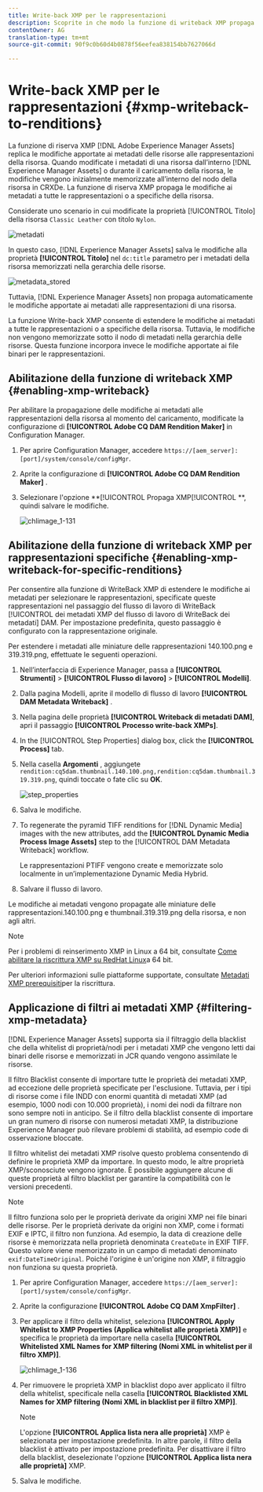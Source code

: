 ```yaml
---
title: Write-back XMP per le rappresentazioni
description: Scoprite in che modo la funzione di writeback XMP propaga le modifiche dei metadati per una risorsa a tutte le rappresentazioni o a specifiche della risorsa.
contentOwner: AG
translation-type: tm+mt
source-git-commit: 90f9c0b60d4b0878f56eefea838154bb7627066d

---
```



# Write-back XMP per le rappresentazioni {#xmp-writeback-to-renditions}

La funzione di riserva XMP [!DNL Adobe Experience Manager Assets] replica le modifiche apportate ai metadati delle risorse alle rappresentazioni della risorsa. Quando modificate i metadati di una risorsa dall’interno [!DNL Experience Manager Assets] o durante il caricamento della risorsa, le modifiche vengono inizialmente memorizzate all’interno del nodo della risorsa in CRXDe. La funzione di riserva XMP propaga le modifiche ai metadati a tutte le rappresentazioni o a specifiche della risorsa.

Considerate uno scenario in cui modificate la proprietà [!UICONTROL Titolo] della risorsa `Classic Leather` con titolo `Nylon`.

![metadati](assets/metadata.png)

In questo caso, [!DNL Experience Manager Assets] salva le modifiche alla proprietà **[!UICONTROL Titolo]** nel `dc:title` parametro per i metadati della risorsa memorizzati nella gerarchia delle risorse.

![metadata_stored](assets/metadata_stored.png)

Tuttavia, [!DNL Experience Manager Assets] non propaga automaticamente le modifiche apportate ai metadati alle rappresentazioni di una risorsa.

La funzione Write-back XMP consente di estendere le modifiche ai metadati a tutte le rappresentazioni o a specifiche della risorsa. Tuttavia, le modifiche non vengono memorizzate sotto il nodo di metadati nella gerarchia delle risorse. Questa funzione incorpora invece le modifiche apportate ai file binari per le rappresentazioni.

## Abilitazione della funzione di writeback XMP {#enabling-xmp-writeback}

Per abilitare la propagazione delle modifiche ai metadati alle rappresentazioni della risorsa al momento del caricamento, modificate la configurazione di **[!UICONTROL Adobe CQ DAM Rendition Maker]** in Configuration Manager.

1. Per aprire Configuration Manager, accedere `https://[aem_server]:[port]/system/console/configMgr`.
1. Aprite la configurazione di **[!UICONTROL Adobe CQ DAM Rendition Maker]** .
1. Selezionare l&#39;opzione **[!UICONTROL Propaga XMP[!UICONTROL **, quindi salvare le modifiche.

   ![chlimage_1-131](assets/chlimage_1-346.png)

## Abilitazione della funzione di writeback XMP per rappresentazioni specifiche {#enabling-xmp-writeback-for-specific-renditions}

Per consentire alla funzione di WriteBack XMP di estendere le modifiche ai metadati per selezionare le rappresentazioni, specificate queste rappresentazioni nel passaggio del flusso di lavoro di WriteBack [!UICONTROL dei metadati XMP del flusso di lavoro di WriteBack dei metadati] DAM. Per impostazione predefinita, questo passaggio è configurato con la rappresentazione originale.

Per estendere i metadati alle miniature delle rappresentazioni 140.100.png e 319.319.png, effettuate le seguenti operazioni.

1. Nell’interfaccia di Experience Manager, passa a **[!UICONTROL Strumenti]** > **[!UICONTROL Flusso di lavoro]** > **[!UICONTROL Modelli]**.
1. Dalla pagina Modelli, aprite il modello di flusso di lavoro **[!UICONTROL DAM Metadata Writeback]** .
1. Nella pagina delle proprietà **[!UICONTROL Writeback di metadati DAM]**, apri il passaggio **[!UICONTROL Processo write-back XMPs]**.
1. In the [!UICONTROL Step Properties] dialog box, click the **[!UICONTROL Process]** tab.
1. Nella casella **Argomenti** , aggiungete `rendition:cq5dam.thumbnail.140.100.png,rendition:cq5dam.thumbnail.319.319.png`, quindi toccate o fate clic su **OK**.

   ![step_properties](assets/step_properties.png)

1. Salva le modifiche.
1. To regenerate the pyramid TIFF renditions for [!DNL Dynamic Media] images with the new attributes, add the **[!UICONTROL Dynamic Media Process Image Assets]** step to the [!UICONTROL DAM Metadata Writeback] workflow.

   Le rappresentazioni PTIFF vengono create e memorizzate solo localmente in un’implementazione Dynamic Media Hybrid.

1. Salvare il flusso di lavoro.

Le modifiche ai metadati vengono propagate alle miniature delle rappresentazioni.140.100.png e thumbnail.319.319.png della risorsa, e non agli altri.

>[!NOTE]
>
>Per i problemi di reinserimento XMP in Linux a 64 bit, consultate [Come abilitare la riscrittura XMP su RedHat Linux](https://helpx.adobe.com/experience-manager/kb/enable-xmp-write-back-64-bit-redhat.html)a 64 bit.
>
>Per ulteriori informazioni sulle piattaforme supportate, consultate [Metadati XMP prerequisiti](/help/sites-deploying/technical-requirements.md#requirements-for-aem-assets-xmp-metadata-write-back)per la riscrittura.

## Applicazione di filtri ai metadati XMP {#filtering-xmp-metadata}

[!DNL Experience Manager Assets] supporta sia il filtraggio della blacklist che della whitelist di proprietà/nodi per i metadati XMP che vengono letti dai binari delle risorse e memorizzati in JCR quando vengono assimilate le risorse.

Il filtro Blacklist consente di importare tutte le proprietà dei metadati XMP, ad eccezione delle proprietà specificate per l&#39;esclusione. Tuttavia, per i tipi di risorse come i file INDD con enormi quantità di metadati XMP (ad esempio, 1000 nodi con 10.000 proprietà), i nomi dei nodi da filtrare non sono sempre noti in anticipo. Se il filtro della blacklist consente di importare un gran numero di risorse con numerosi metadati XMP, la distribuzione Experience Manager può rilevare problemi di stabilità, ad esempio code di osservazione bloccate.

Il filtro whitelist dei metadati XMP risolve questo problema consentendo di definire le proprietà XMP da importare. In questo modo, le altre proprietà XMP/sconosciute vengono ignorate. È possibile aggiungere alcune di queste proprietà al filtro blacklist per garantire la compatibilità con le versioni precedenti.

>[!NOTE]
>
>Il filtro funziona solo per le proprietà derivate da origini XMP nei file binari delle risorse. Per le proprietà derivate da origini non XMP, come i formati EXIF e IPTC, il filtro non funziona. Ad esempio, la data di creazione delle risorse è memorizzata nella proprietà denominata `CreateDate` in EXIF TIFF. Questo valore viene memorizzato in un campo di metadati denominato `exif:DateTimeOriginal`. Poiché l&#39;origine è un&#39;origine non XMP, il filtraggio non funziona su questa proprietà.

1. Per aprire Configuration Manager, accedere `https://[aem_server]:[port]/system/console/configMgr`.
1. Aprite la configurazione **[!UICONTROL Adobe CQ DAM XmpFilter]** .
1. Per applicare il filtro della whitelist, seleziona **[!UICONTROL Apply Whitelist to XMP Properties (Applica whitelist alle proprietà XMP)]** e specifica le proprietà da importare nella casella **[!UICONTROL Whitelisted XML Names for XMP filtering (Nomi XML in whitelist per il filtro XMP)]**.

   ![chlimage_1-136](assets/chlimage_1-347.png)

1. Per rimuovere le proprietà XMP in blacklist dopo aver applicato il filtro della whitelist, specificale nella casella **[!UICONTROL Blacklisted XML Names for XMP filtering (Nomi XML in blacklist per il filtro XMP)]**.

   >[!NOTE]
   >
   >L&#39;opzione **[!UICONTROL Applica lista nera alle proprietà]** XMP è selezionata per impostazione predefinita. In altre parole, il filtro della blacklist è attivato per impostazione predefinita. Per disattivare il filtro della blacklist, deselezionate l&#39;opzione **[!UICONTROL Applica lista nera alle proprietà]** XMP.

1. Salva le modifiche.
